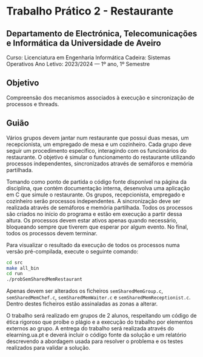 # Trabalho Prático 2 - Restaurante

## Departamento de Electrónica, Telecomunicações e Informática da Universidade de Aveiro
Curso: Licenciatura em Engenharia Informática
Cadeira: Sistemas Operativos
Ano Letivo: 2023/2024 — 1º ano, 1º Semestre

## Objetivo

Compreensão dos mecanismos associados à execução e sincronização de processos e threads.

## Guião

Vários grupos devem jantar num restaurante que possui duas mesas, um recepcionista, um empregado de mesa e um cozinheiro. 
Cada grupo deve seguir um procedimento específico, interagindo com os funcionários do restaurante. O objetivo é simular 
o funcionamento do restaurante utilizando processos independentes, sincronizados através de semáforos e memória partilhada.

Tomando como ponto de partida o código fonte disponível na página da disciplina, que contém documentação interna, desenvolva 
uma aplicação em C que simule o restaurante. Os grupos, recepcionista, empregado e cozinheiro serão processos independentes. 
A sincronização deve ser realizada através de semáforos e memória partilhada. Todos os processos são criados no início do programa 
e estão em execução a partir dessa altura. Os processos devem estar ativos apenas quando necessário, bloqueando sempre que 
tiverem que esperar por algum evento. No final, todos os processos devem terminar.

Para visualizar o resultado da execução de todos os processos numa versão pré-compilada, execute o seguinte comando:
```bash
cd src
make all_bin
cd run
./probSemSharedMemRestaurant
```

Apenas devem ser alterados os ficheiros `semSharedMemGroup.c`, `semSharedMemChef.c`, `semSharedMemWaiter.c` e `semSharedMemReceptionist.c`. 
Dentro destes ficheiros estão assinaladas as zonas a alterar.

O trabalho será realizado em grupos de 2 alunos, respeitando um código de ética rigoroso que proíbe o plágio e a execução do trabalho por 
elementos externos ao grupo. A entrega do trabalho será realizada através do elearning.ua.pt e deverá incluir o código fonte da solução 
e um relatório descrevendo a abordagem usada para resolver o problema e os testes realizados para validar a solução.
